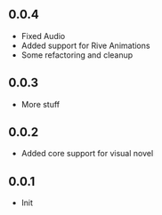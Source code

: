 ## 0.0.4
- Fixed Audio
- Added support for Rive Animations
- Some refactoring and cleanup

## 0.0.3
- More stuff

## 0.0.2
- Added core support for visual novel

## 0.0.1
- Init
